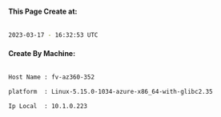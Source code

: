 
   
#### This Page Create at:

```bash

2023-03-17 - 16:32:53 UTC

```

#### Create By Machine:

```bash

Host Name : fv-az360-352

platform  : Linux-5.15.0-1034-azure-x86_64-with-glibc2.35

Ip Local  : 10.1.0.223

```

